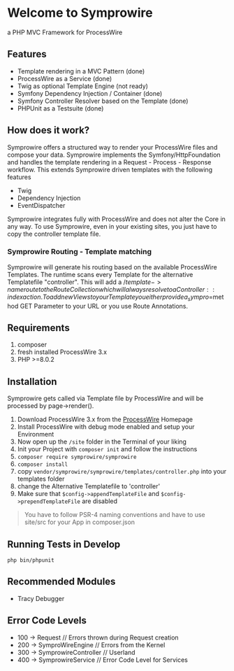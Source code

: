 # Welcome to Symprowire
a PHP MVC Framework for ProcessWire

## Features

- Template rendering in a MVC Pattern (done)
- ProcessWire as a Service (done)
- Twig as optional Template Engine (not ready)
- Symfony Dependency Injection / Container (done)
- Symfony Controller Resolver based on the Template (done)
- PHPUnit as a Testsuite (done)

## How does it work?

Symprowire offers a structured way to render your ProcessWire files and compose your data.
Symprowire implements the Symfony/HttpFoundation and handles the template rendering in a Request - Process - Response workflow.
This extends Symprowire driven templates with the following features

- Twig
- Dependency Injection
- EventDispatcher

Symprowire integrates fully with ProcessWire and does not alter the Core in any way.
To use Symprowire, even in your existing sites, you just have to copy the controller template file.

### Symprowire Routing - Template matching

Symprowire will generate his routing based on the available ProcessWire Templates. 
The runtime scans every Template for the alternative Templatefile "controller". 
This will add a /$template->name route to the RouteCollection which will always resolve to a Controller::index action.
To add new Views to your Template you either provide a _sympro=$method GET Parameter to your URL or you use Route Annotations.

## Requirements

1. composer
2. fresh installed ProcessWire 3.x
3. PHP >=8.0.2

## Installation

Symprowire gets called via Template file by ProcessWire and will be processed by page->render().

1. Download ProcessWire 3.x from the [ProcessWire](https://processwire.com/) Homepage
2. Install ProcessWire with debug mode enabled and setup your Environment
3. Now open up the `/site` folder in the Terminal of your liking
4. Init your Project with `composer init` and follow the instructions
5. `composer require symprowire/symprowire`
6. `composer install`
7. copy `vendor/symprowire/symprowire/templates/controller.php` into your templates folder
8. change the Alternative Templatefile to 'controller'
9. Make sure that `$config->appendTemplateFile` and `$config->prependTemplateFile` are disabled

>You have to follow PSR-4 naming conventions and have to use site/src for your App in composer.json

## Running Tests in Develop

`php bin/phpunit`

## Recommended Modules

- Tracy Debugger

## Error Code Levels

- 100 -> Request // Errors thrown during Request creation
- 200 -> SymproWireEngine // Errors from the Kernel
- 300 -> SymprowireController // Userland
- 400 -> SymprowireService // Error Code Level for Services
